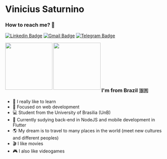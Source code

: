 # Vinicius Saturnino 

### How to reach me? 🔎

[![Linkedin Badge](https://img.shields.io/badge/-Vinicius-6633cc?style=flat-square&logo=Linkedin&logoColor=white&link=https://www.linkedin.com/in/viniciussaturnino07/)](https://www.linkedin.com/in/viniciussaturnino07/)
[![Gmail Badge](https://img.shields.io/badge/-viniciussaturnino78@gmail.com-6633cc?style=flat-square&logo=Gmail&logoColor=white&link=mailto:viniciussaturnino78@gmail.com)](mailto:viniciussaturnino78@gmail.com)
[![Telegram Badge](https://img.shields.io/badge/-viniciussaturnino-6633cc?style=flat-square&logo=Telegram&logoColor=white&link=https://t.me/viniciussaturnino)](https://t.me/viniciussaturnino)

<a href="https://github.com/viniciussaturnino/github-readme-statst">
  <img align="left"  height='150px' src="https://github-readme-stats.vercel.app/api?username=viniciussaturnino&show_icons=true&theme=omni" />
</a>

<a href="https://github.com/viniciussaturnino/github-readme-stats">
  <img align="left" height='150px' src="https://github-readme-stats.vercel.app/api/top-langs/?username=viniciussaturnino&hide=jupyter%20notebook,html&layout=compact&theme=light" />
</a><br><br><br><br><br><br><br>

### I'm from Brazil 🇧🇷  

- 🧠 I really like to learn
- 🎯 Focused on web development
- 💻 Student from the University of Brasilia (UnB)
- 🚀 Currently sudying back-end in NodeJS and mobile development in Flutter
- 🌎 My dream is to travel to many places in the world (meet new cultures and different peoples)
- 🎬 I like movies
- 🎮 I also like videogames
